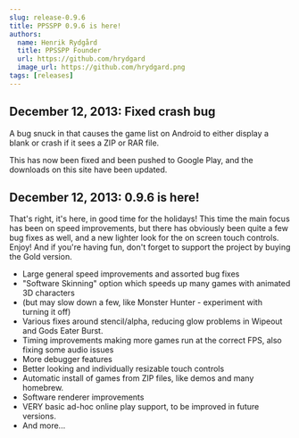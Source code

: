 ```yaml
---
slug: release-0.9.6
title: PPSSPP 0.9.6 is here!
authors:
  name: Henrik Rydgård
  title: PPSSPP Founder
  url: https://github.com/hrydgard
  image_url: https://github.com/hrydgard.png
tags: [releases]
---
```


## December 12, 2013: Fixed crash bug

A bug snuck in that causes the game list on Android to either display a blank or crash if it sees a ZIP or RAR file.

This has now been fixed and been pushed to Google Play, and the downloads on this site have been updated.

## December 12, 2013: 0.9.6 is here!

That's right, it's here, in good time for the holidays! This time the main focus has been on speed improvements, but there has obviously been quite a few bug fixes as well, and a new lighter look for the on screen touch controls. Enjoy! And if you're having fun, don't forget to support the project by buying the Gold version.

* Large general speed improvements and assorted bug fixes
* "Software Skinning" option which speeds up many games with animated 3D characters
* (but may slow down a few, like Monster Hunter - experiment with turning it off)
* Various fixes around stencil/alpha, reducing glow problems in Wipeout and Gods Eater Burst.
* Timing improvements making more games run at the correct FPS, also fixing some audio issues
* More debugger features
* Better looking and individually resizable touch controls
* Automatic install of games from ZIP files, like demos and many homebrew.
* Software renderer improvements
* VERY basic ad-hoc online play support, to be improved in future versions.
* And more...
